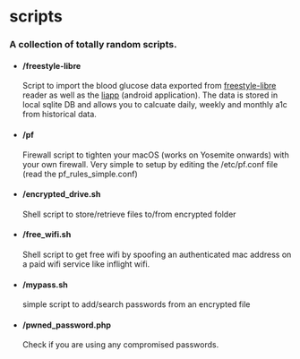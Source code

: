 # scripts

### A collection of totally random scripts.

- #### /freestyle-libre 
  Script to import the blood glucose data exported from [freestyle-libre](https://www.freestylelibre.us/) reader as well as the [liapp](https://play.google.com/store/apps/details?id=de.cm.liapp&hl=en_US) (android application). The data is stored in local sqlite DB and allows you to calcuate daily, weekly and monthly a1c from historical data. 
  
- #### /pf 
  Firewall script to tighten your macOS (works on Yosemite onwards) with your own firewall. Very simple to setup by editing the /etc/pf.conf file (read the pf_rules_simple.conf)
  
- #### /encrypted_drive.sh
  Shell script to store/retrieve files to/from encrypted folder

- #### /free_wifi.sh
  Shell script to get free wifi by spoofing an authenticated mac address on a paid wifi service like inflight wifi.

- #### /mypass.sh
  simple script to add/search passwords from an encrypted file
  
- #### /pwned_password.php
  Check if you are using any compromised passwords.
